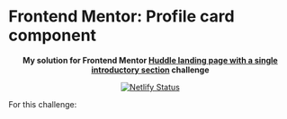 # Frontend Mentor: Profile card component

<p align="center"><strong align="center">My solution for Frontend Mentor <a href="https://www.frontendmentor.io/challenges/huddle-landing-page-with-a-single-introductory-section-B_2Wvxgi0">Huddle landing page with a single introductory section</a> challenge</strong></p>

<p align="center">
  <a href="https://app.netlify.com/sites/p1t1ch-fm-huddle-landing-page/deploys">
    <img
      src="https://api.netlify.com/api/v1/badges/81e8a3e1-0e25-49e7-b2e4-6bf0396ee24e/deploy-status"
      alt="Netlify Status"
    />
  </a>
</p>

For this challenge:
